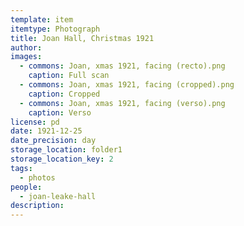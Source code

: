 ```yaml
---
template: item
itemtype: Photograph
title: Joan Hall, Christmas 1921
author: 
images:
  - commons: Joan, xmas 1921, facing (recto).png
    caption: Full scan
  - commons: Joan, xmas 1921, facing (cropped).png
    caption: Cropped
  - commons: Joan, xmas 1921, facing (verso).png
    caption: Verso
license: pd
date: 1921-12-25
date_precision: day
storage_location: folder1
storage_location_key: 2
tags:
  - photos
people:
  - joan-leake-hall
description: 
---
```

